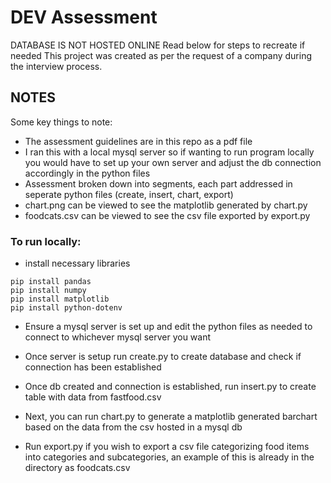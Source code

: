 # DEV Assessment

DATABASE IS NOT HOSTED ONLINE
Read below for steps to recreate if needed
This project was created as per the request of a company during the interview process.

## NOTES

Some key things to note:

- The assessment guidelines are in this repo as a pdf file
- I ran this with a local mysql server so if wanting to run program locally you would have to set up your own server and adjust the db connection accordingly in the python files
- Assessment broken down into segments, each part addressed in seperate python files (create, insert, chart, export)
- chart.png can be viewed to see the matplotlib generated by chart.py
- foodcats.csv can be viewed to see the csv file exported by export.py

### To run locally:

- install necessary libraries

```console
pip install pandas
pip install numpy
pip install matplotlib
pip install python-dotenv
```

- Ensure a mysql server is set up and edit the python files as needed to connect to whichever mysql server you want

- Once server is setup run create.py to create database and check if connection has been established
- Once db created and connection is established, run insert.py to create table with data from fastfood.csv
- Next, you can run chart.py to generate a matplotlib generated barchart based on the data from the csv hosted in a mysql db
- Run export.py if you wish to export a csv file categorizing food items into categories and subcategories, an example of this is already in the directory as foodcats.csv
